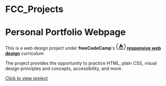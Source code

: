
# FCC_Projects

# Personal Portfolio Webpage

This is a web design project under **freeCodeCamp**'s
[<img src='freeCodeCampLogo.svg' alt='freecodecamp' height='20'>](https://www.freecodecamp.org/)
[**responsive web design**](https://www.freecodecamp.org/learn/responsive-web-design/) curriculum

The project provides the opportunity to practice HTML, plain CSS, visual design principles and concepts, accessibility, and more.

[Click to view project](https://dewslyse.github.io/FCC_Projects/personal-portfolio-webpage/)

<!-- <br>

I had to fulfill these [Project requirements](https://www.freecodecamp.org/learn/responsive-web-design/responsive-web-design-projects/build-a-personal-portfolio-webpage) in order to pass.

##### Click on the image below to view _portfolio_ page

<br>

## Technologies
* <img src='https://www.flaticon.com/svg/vstatic/svg/1216/1216733.svg?token=exp=1616001194~hmac=7c009330d0ad48bad63d71be0903062a' alt='HTML' height='20'> HTML
* <img src='https://www.flaticon.com/svg/vstatic/svg/732/732190.svg?token=exp=1616001992~hmac=6e1a0f871e685ce3ba0cc58e3ce7ea1d' alt='CSS' height='20'> CSS 
* <img src='javascript.svg' alt='JavaScript' height='20'> JavaScript

<br>

[<img src="https://github.com/dewslyse/personal-portfolio-webpage/blob/main/portfolio-page.png" alt="portfolio page">](https://codepen.io/dewslyse/full/RwovMRZ)
>>>>>>> r1remote/main -->
